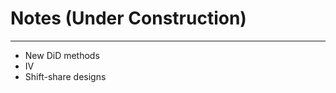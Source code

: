 # Notes (Under Construction)
--------------------------------------------------------
- New DiD methods
- IV
- Shift-share designs
